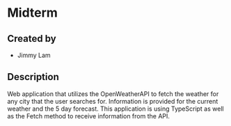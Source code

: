 # Midterm

## Created by
- Jimmy Lam

## Description
Web application that utilizes the OpenWeatherAPI to fetch the weather for any city that the user searches for. Information is provided for the current weather and the 5 day forecast. This application is using TypeScript as well as the Fetch method to receive information from the API.